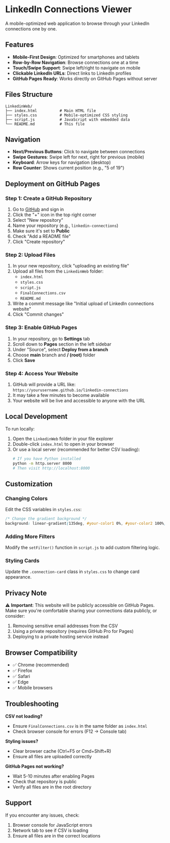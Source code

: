 # LinkedIn Connections Viewer

A mobile-optimized web application to browse through your LinkedIn connections one by one.

## Features

- **Mobile-First Design**: Optimized for smartphones and tablets
- **Row-by-Row Navigation**: Browse connections one at a time
- **Touch/Swipe Support**: Swipe left/right to navigate on mobile
- **Clickable LinkedIn URLs**: Direct links to LinkedIn profiles
- **GitHub Pages Ready**: Works directly on GitHub Pages without server

## Files Structure

```
LinkedinWeb/
├── index.html          # Main HTML file
├── styles.css          # Mobile-optimized CSS styling
├── script.js           # JavaScript with embedded data
└── README.md           # This file
```

## Navigation

- **Next/Previous Buttons**: Click to navigate between connections
- **Swipe Gestures**: Swipe left for next, right for previous (mobile)
- **Keyboard**: Arrow keys for navigation (desktop)
- **Row Counter**: Shows current position (e.g., "5 of 19")

## Deployment on GitHub Pages

### Step 1: Create a GitHub Repository

1. Go to [GitHub](https://github.com) and sign in
2. Click the "+" icon in the top right corner
3. Select "New repository"
4. Name your repository (e.g., `linkedin-connections`)
5. Make sure it's set to **Public**
6. Check "Add a README file"
7. Click "Create repository"

### Step 2: Upload Files

1. In your new repository, click "uploading an existing file"
2. Upload all files from the `LinkedinWeb` folder:
   - `index.html`
   - `styles.css`
   - `script.js`
   - `FinalConnections.csv`
   - `README.md`
3. Write a commit message like "Initial upload of LinkedIn connections website"
4. Click "Commit changes"

### Step 3: Enable GitHub Pages

1. In your repository, go to **Settings** tab
2. Scroll down to **Pages** section in the left sidebar
3. Under "Source", select **Deploy from a branch**
4. Choose **main** branch and **/ (root)** folder
5. Click **Save**

### Step 4: Access Your Website

1. GitHub will provide a URL like: `https://yourusername.github.io/linkedin-connections`
2. It may take a few minutes to become available
3. Your website will be live and accessible to anyone with the URL

## Local Development

To run locally:

1. Open the `LinkedinWeb` folder in your file explorer
2. Double-click `index.html` to open in your browser
3. Or use a local server (recommended for better CSV loading):
   ```bash
   # If you have Python installed
   python -m http.server 8000
   # Then visit http://localhost:8000
   ```

## Customization

### Changing Colors
Edit the CSS variables in `styles.css`:
```css
/* Change the gradient background */
background: linear-gradient(135deg, #your-color1 0%, #your-color2 100%);
```

### Adding More Filters
Modify the `setFilter()` function in `script.js` to add custom filtering logic.

### Styling Cards
Update the `.connection-card` class in `styles.css` to change card appearance.

## Privacy Note

⚠️ **Important**: This website will be publicly accessible on GitHub Pages. Make sure you're comfortable sharing your connections data publicly, or consider:

1. Removing sensitive email addresses from the CSV
2. Using a private repository (requires GitHub Pro for Pages)
3. Deploying to a private hosting service instead

## Browser Compatibility

- ✅ Chrome (recommended)
- ✅ Firefox
- ✅ Safari
- ✅ Edge
- ✅ Mobile browsers

## Troubleshooting

**CSV not loading?**
- Ensure `FinalConnections.csv` is in the same folder as `index.html`
- Check browser console for errors (F12 → Console tab)

**Styling issues?**
- Clear browser cache (Ctrl+F5 or Cmd+Shift+R)
- Ensure all files are uploaded correctly

**GitHub Pages not working?**
- Wait 5-10 minutes after enabling Pages
- Check that repository is public
- Verify all files are in the root directory

## Support

If you encounter any issues, check:
1. Browser console for JavaScript errors
2. Network tab to see if CSV is loading
3. Ensure all files are in the correct locations
